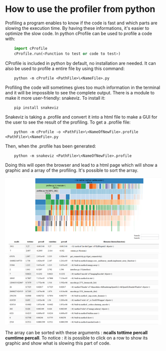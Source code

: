 # How to use the profiler from python

Profiling a program enables to know if the code is fast and which parts are slowing the execution time. By having these informations, it's
easier to optimize the slow code. In python cProfile can be used to profile a code with:

```py
    import cProfile
    cProfile.run(<Function to test or code to test>)
```

CProfile is included in python by default, no installation are needed. It can also be used to profile a entire file by using this command:

```
    python -m cProfile <PathFile>\<NameFile>.py
```

Profiling the code will sometimes gives too much information in the terminal and it will be impossible to see the complete output. There is a module
to make it more user-friendly: snakeviz. To install it:

```
    pip install snakeviz
```

Snakeviz is taking a .profile and convert it into a html file to make a GUI for the user to see the result of the profiling. To get a .profile file:

```
    python -m cProfile -o <PathFile>\<NameOfNewFile>.profile <PathFile>\<NameFile>.py
```

Then, when the .profile has been generated:

```
    python -m snakeviz <PathFile>\<NameOfNewFile>.profile
```

Doing this will open the browser and lead to a html page which will show a graphic and a array of the profiling. It's possible to sort the array.

![](_static/profiler_graphic.png)
![](_static/profiler_array.PNG)

The array can be sorted with these arguments : __ncalls  tottime  percall  cumtime  percall__. To notice : it is possible to click on a row to show its graphic and show what is slowing this part of code.
